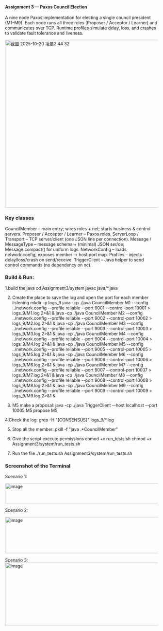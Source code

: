 #### Assignment 3 — Paxos Council Election

A nine node Paxos implementation for electing a single council president (M1–M9). Each node runs all three roles (Proposer / Acceptor / Learner) and communicates over TCP. Runtime profiles simulate delay, loss, and crashes to validate fault tolerance and liveness.

<img width="949" height="552" alt="截圖 2025-10-20 凌晨2 44 32" src="https://github.com/user-attachments/assets/8522e8dd-dea6-4d2e-8a9d-3cd29ee65e12" />

### Key classes
CouncilMember – main entry; wires roles + net; starts business & control servers.
Proposer / Acceptor / Learner – Paxos roles.
ServerLoop / Transport – TCP server/client (one JSON line per connection).
Message / MessageType – message schema + (minimal) JSON ser/de; Message.compact() for uniform logs.
NetworkConfig – loads network.config, exposes member → host:port map.
Profiles – injects delay/loss/crash on send/receive.
TriggerClient – Java helper to send control commands (no dependency on nc).

### Build & Run:
1.build the java
cd Assignment3/system
javac java/*.java

2. Create the place to save the log and open the port for each member listening
mkdir -p logs_9
java -cp ./java CouncilMember M1 --config ../network.config --profile reliable --port 9001 --control-port 10001 > logs_9/M1.log 2>&1 &
java -cp ./java CouncilMember M2 --config ../network.config --profile reliable --port 9002 --control-port 10002 > logs_9/M2.log 2>&1 &
java -cp ./java CouncilMember M3 --config ../network.config --profile reliable --port 9003 --control-port 10003 > logs_9/M3.log 2>&1 &
java -cp ./java CouncilMember M4 --config ../network.config --profile reliable --port 9004 --control-port 10004 > logs_9/M4.log 2>&1 &
java -cp ./java CouncilMember M5 --config ../network.config --profile reliable --port 9005 --control-port 10005 > logs_9/M5.log 2>&1 &
java -cp ./java CouncilMember M6 --config ../network.config --profile reliable --port 9006 --control-port 10006 > logs_9/M6.log 2>&1 &
java -cp ./java CouncilMember M7 --config ../network.config --profile reliable --port 9007 --control-port 10007 > logs_9/M7.log 2>&1 &
java -cp ./java CouncilMember M8 --config ../network.config --profile reliable --port 9008 --control-port 10008 > logs_9/M8.log 2>&1 &
java -cp ./java CouncilMember M9 --config ../network.config --profile reliable --port 9009 --control-port 10009 > logs_9/M9.log 2>&1 &

3. M5 make a proposal:
java -cp ./java TriggerClient --host localhost --port 10005 M5 propose M5

4.Check the log:
grep -H "\[CONSENSUS\]" logs_9/*.log

5. Stop all the member:
pkill -f "java .*CouncilMember"

6. Give the script execute permissions
chmod +x run_tests.sh  chmod +x Assignment3/system/run_tests.sh

7. Run the file
./run_tests.sh     Assignment3/system/run_tests.sh

### Screenshot of the Terminal
Scenario 1:

<img width="524" height="66" alt="image" src="https://github.com/user-attachments/assets/0ecca136-db27-451f-a63b-14d8b4ed10e0" />

Scenario 2:

<img width="524" height="119" alt="image" src="https://github.com/user-attachments/assets/c6327d01-f7b1-4b57-8c96-0f0775ea561a" />

Scenario 3:
<img width="524" height="208" alt="image" src="https://github.com/user-attachments/assets/41cb5fdd-213f-4562-9b37-c2600c88b73a" />

